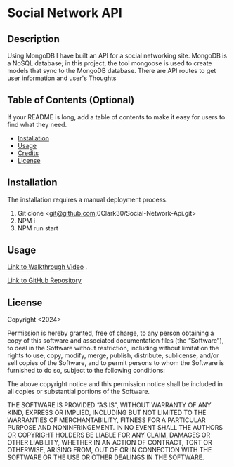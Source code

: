 # Social Network API

## Description

Using MongoDB I have built an API for a social networking site. MongoDB is a NoSQL database; in this project, the tool mongoose is used to create models that sync to the MongoDB database. There are API routes to get user information and user's Thoughts

## Table of Contents (Optional)

If your README is long, add a table of contents to make it easy for users to find what they need.

- [Installation](#installation)
- [Usage](#usage)
- [Credits](#credits)
- [License](#license)

## Installation

The installation requires a manual deployment process.

1. Git clone <git@github.com:0Clark30/Social-Network-Api.git>
2. NPM i
3. NPM run start

## Usage



[Link to Walkthrough Video](https://www.loom.com/share/f94c45a45cb047ecad08891e08fe1cb3) 
.

[Link to GitHub Repository](https://github.com/0Clark30/Social-Network-Api)

## License
Copyright <2024> <COPYRIGHT Austin Clark>

Permission is hereby granted, free of charge, to any person obtaining a copy of this software and associated documentation files (the “Software”), to deal in the Software without restriction, including without limitation the rights to use, copy, modify, merge, publish, distribute, sublicense, and/or sell copies of the Software, and to permit persons to whom the Software is furnished to do so, subject to the following conditions:

The above copyright notice and this permission notice shall be included in all copies or substantial portions of the Software.

THE SOFTWARE IS PROVIDED “AS IS”, WITHOUT WARRANTY OF ANY KIND, EXPRESS OR IMPLIED, INCLUDING BUT NOT LIMITED TO THE WARRANTIES OF MERCHANTABILITY, FITNESS FOR A PARTICULAR PURPOSE AND NONINFRINGEMENT. IN NO EVENT SHALL THE AUTHORS OR COPYRIGHT HOLDERS BE LIABLE FOR ANY CLAIM, DAMAGES OR OTHER LIABILITY, WHETHER IN AN ACTION OF CONTRACT, TORT OR OTHERWISE, ARISING FROM, OUT OF OR IN CONNECTION WITH THE SOFTWARE OR THE USE OR OTHER DEALINGS IN THE SOFTWARE.

